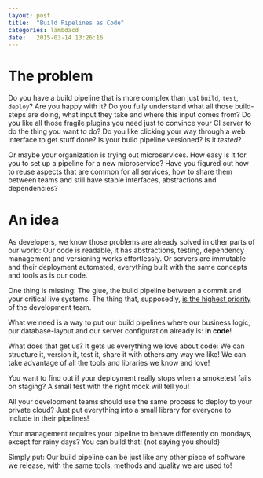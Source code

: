 ```yaml
---
layout: post
title:  "Build Pipelines as Code"
categories: lambdacd
date:   2015-03-14 13:26:16
---
```


The problem
===========

Do you have a build pipeline that is more complex than just `build`, `test`, `deploy`?
Are you happy with it? Do you fully understand what all those build-steps are doing, what input they take and where this input comes from? Do you like all those fragile plugins you need just to convince your CI server to do the thing you want to do? Do you like clicking your way through a web interface to get stuff done? Is your build pipeline versioned? Is it _tested_?

Or maybe your organization is trying out microservices. How easy is it for you to set up a pipeline for a new microservice? Have you figured out how to reuse aspects that are common for all services, how to share them between teams and still have stable interfaces, abstractions and dependencies?


An idea
=======

As developers, we know those problems are already solved in other parts of our world: Our code is readable, it has abstractions, testing, dependency management and versioning works effortlessly. Or servers are immutable and their deployment automated, everything built with the same concepts and tools as is our code. 

One thing is missing: The glue, the build pipeline between a commit and your critical live systems. The thing that, supposedly, [is the highest priority][fowler-ci-fix-immediately] of the development team. 

What we need is a way to put our build pipelines where our business logic, our database-layout and our server configuration already is: **in code**!

What does that get us? It gets us everything we love about code: We can structure it, version it, test it, share it with others any way we like! We can take advantage of all the tools and libraries we know and love!

You want to find out if your deployment really stops when a smoketest fails on staging? A small test with the right mock will tell you!

All your development teams should use the same process to deploy to your private cloud? Just put everything into a small library for everyone to include in their pipelines!

Your management requires your pipeline to behave differently on mondays, except for rainy days? You can build that! (not saying you should)

Simply put: Our build pipeline can be just like any other piece of software we release, with the same tools, methods and quality we are used to! 


[fowler-ci-fix-immediately]: http://www.martinfowler.com/articles/continuousIntegration.html#FixBrokenBuildsImmediately